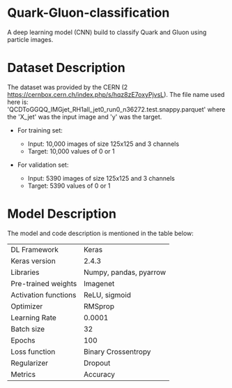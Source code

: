 # Quark-Gluon-classification
A deep learning model (CNN) build to classify Quark and Gluon using particle images.

# Dataset Description
The dataset was provided by the CERN (2 https://cernbox.cern.ch/index.php/s/hqz8zE7oxyPjvsL). The file name used here is: 'QCDToGGQQ_IMGjet_RH1all_jet0_run0_n36272.test.snappy.parquet' where the 'X_jet' was the input image and 'y' was the target.

- For training set:
    - Input: 10,000 images of size 125x125 and 3 channels
    - Target: 10,000 values of 0 or 1

- For validation set:
    - Input: 5390 images of size 125x125 and 3 channels
    - Target: 5390 values of 0 or 1

# Model Description
The model and code description is mentioned in the table below:
<table>
    <tr>
        <td>DL Framework</td>
        <td>Keras</td>
    </tr>
        <tr>
        <td>Keras version</td>
        <td>2.4.3</td>
    </tr>    
    <tr>
        <td>Libraries</td>
        <td>Numpy, pandas, pyarrow</td>
    </tr>    
    <tr>
        <td>Pre-trained weights</td>
        <td>Imagenet</td>
    </tr>    
    <tr>
        <td>Activation functions</td>
        <td>ReLU, sigmoid</td>
    </tr>    
    <tr>
        <td>Optimizer</td>
        <td>RMSprop</td>
    </tr>    
    <tr>
        <td>Learning Rate</td>
        <td>0.0001</td>
    </tr>    
    <tr>
        <td>Batch size</td>
        <td>32</td>
    </tr>    
    <tr>
        <td>Epochs</td>
        <td>100</td>
    </tr>    
    <tr>
        <td>Loss function</td>
        <td>Binary Crossentropy</td>
    </tr>  
  <tr>
        <td>Regularizer</td>
        <td>Dropout</td>
    </tr>
    <tr>
        <td>Metrics</td>
        <td>Accuracy</td>
    </tr>    
      
</table>
